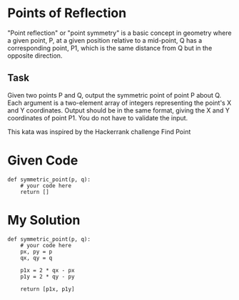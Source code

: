# Points of Reflection

"Point reflection" or "point symmetry" is a basic concept in geometry where a given point, P, at a given position relative to a mid-point, Q has a corresponding point, P1, which is the same distance from Q but in the opposite direction.

## Task
Given two points P and Q, output the symmetric point of point P about Q. Each argument is a two-element array of integers representing the point's X and Y coordinates. Output should be in the same format, giving the X and Y coordinates of point P1. You do not have to validate the input.

This kata was inspired by the Hackerrank challenge Find Point

# Given Code

```{python}
def symmetric_point(p, q):
    # your code here
    return []
```

# My Solution

```{python}
def symmetric_point(p, q):
    # your code here
    px, py = p
    qx, qy = q
    
    p1x = 2 * qx - px
    p1y = 2 * qy - py
    
    return [p1x, p1y]
```
